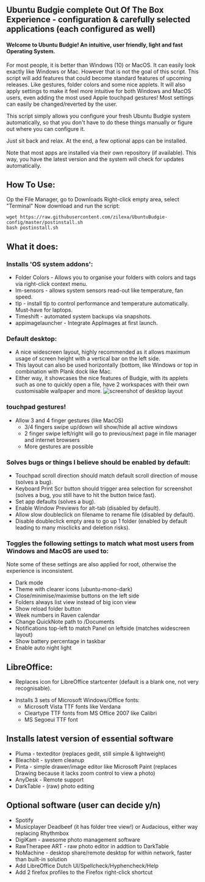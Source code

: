 ## Ubuntu Budgie complete Out Of The Box Experience - configuration & carefully selected applications (each configured as well)

#### Welcome to Ubuntu Budgie! An intuitive, user friendly, light and fast Operating System. 
For most people, it is better than Windows (10) or MacOS. It can easily look exactly like Windows or Mac.
However that is not the goal of this script. This script will add features that could become standard features of upcoming releases. 
Like gestures, folder colors and some nice applets. 
It will also apply settings to make it feel more intuitive for both Windows and MacOS users, even adding the most used Apple touchpad gestures! Most settings can easily be changed/reverted by the user.

This script simply allows you configure your fresh Ubuntu Budgie system automatically, so that you don't have to do these things manually or figure out where you can configure it.

Just sit back and relax. At the end, a few optional apps can be installed.

Note that most apps are installed via their own repository (if available). This way, you have the latest version and the system will check for updates automatically.

## How To Use:
Op the File Manager, go to Downloads
Right-click empty area, select "Terminal"
Now download and run the script:
```
wget https://raw.githubusercontent.com/zilexa/UbuntuBudgie-config/master/postinstall.sh
bash postinstall.sh
```

## What it does:

### Installs 'OS system addons': 
* Folder Colors - Allows you to organise your folders with colors and tags via right-click context menu.
* lm-sensors - allows system sensors read-out like temperature, fan speed. 
* tlp - install tlp to control performance and temperature automatically. Must-have for laptops.
* Timeshift - automated system backups via snapshots.
* appimagelauncher - Integrate AppImages at first launch.

### Default desktop: 
* A nice widescreen layout, highly recommended as it allows maximum usage of screen height with a vertical bar on the left side. 
* This layout can also be used horizontally (bottom, like Windows or top in combination with Plank dock like Mac. 
* Either way, it showcases the nice features of Budgie, with its applets such as one to quickly open a file, have 2 workspaces with their own customisable wallpaper and more. 
![screenshot of desktop layout](https://i.ibb.co/BNccrGp/nnn.png)

### touchpad gestures!
- Allow 3 and 4 finger gestures (like MacOS)
  - 3/4 fingers swipe up/down will show/hide all active windows
  - 2 finger swipe left/right will go to previous/next page in file manager and internet browsers
  - More gestures are possible

### Solves bugs or things I believe should be enabled by default:
* Touchpad scroll direction should match default scroll direction of mouse (solves a bug).
* Keyboard Print Scr button should trigger area selection for screenshot (solves a bug, you still have to hit the button twice fast).
* Set app defaults (solves a bug).
* Enable Window Previews for alt-tab (disabled by default).
* Allow slow doubleclick on filename to rename file (disabled by default).
* Disable doubleclick empty area to go up 1 folder (enabled by default leading to many misclicks and deletion risks).

### Toggles the following settings to match what most users from Windows and MacOS are used to: 
Note some of these settings are also applied for root, otherwise the experience is inconsistent.
* Dark mode
* Theme with clearer icons (ubuntu-mono-dark)
* Close/minimise/maximise buttons on the left side
* Folders always list view instead of big icon view
* Show reload folder button
* Week numbers in Raven calendar
* Change QuickNote path to /Documents
* Notifications top-left to match Panel on leftside (matches widescreen layout)
* Show battery percentage in taskbar
* Enable auto night light

## LibreOffice:
* Replaces icon for LibreOffice startcenter (default is a blank one, not very recognisable).
- Installs 3 sets of Microsoft Windows/Office fonts:  
  - Microsoft Vista TTF fonts like Verdana 
  - Cleartype TTF fonts from MS Office 2007 like Calibri
  - MS Segoeui TTF font

## Installs latest version of essential software
* Pluma - texteditor (replaces gedit, still simple & lightweight)
* Bleachbit - system cleanup
* Pinta - simple drawer/image editor like Microsoft Paint (replaces Drawing because it lacks zoom control to view a photo)
* AnyDesk -  Remote support
* DarkTable - (raw) photo editing

## Optional software (user can decide y/n)
* Spotify
* Musicplayer Deadbeef (it has folder tree view!) or Audacious, either way replacing Rhythmbox
* DigiKam - awesome photo management software
* RawTherapee ART - raw photo editor in addtion to DarkTable
* NoMachine - desktop share/remote desktop for within network, faster than built-in solution
* Add LibreOffice Dutch UI/Spellcheck/Hyphencheck/Help 
* Add 2 firefox profiles to the Firefox right-click shortcut
